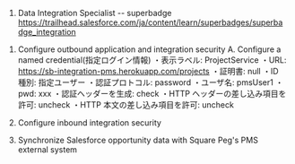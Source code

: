 1. Data Integration Specialist -- superbadge
https://trailhead.salesforce.com/ja/content/learn/superbadges/superbadge_integration
  1) Configure outbound application and integration security
     A. Configure a named credential(指定ログイン情報)
        ・表示ラベル: ProjectService
        ・URL:       https://sb-integration-pms.herokuapp.com/projects
        ・証明書:    null
        ・ID 種別:   指定ユーザー
        ・認証プロトコル: password
        ・ユーザ名:     pmsUser1
        ・pwd:         xxx
        ・認証ヘッダーを生成:  check
        ・HTTP ヘッダーの差し込み項目を許可:  uncheck
        ・HTTP 本文の差し込み項目を許可:      uncheck
        
        
  2) Configure inbound integration security
  3) Synchronize Salesforce opportunity data with Square Peg's PMS external system
